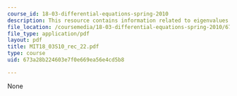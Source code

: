 ```yaml
---
course_id: 18-03-differential-equations-spring-2010
description: This resource contains information related to eigenvalues and eigenvectors.
file_location: /coursemedia/18-03-differential-equations-spring-2010/673a28b224603e7f0e669ea56e4cd5b8_MIT18_03S10_rec_22.pdf
file_type: application/pdf
layout: pdf
title: MIT18_03S10_rec_22.pdf
type: course
uid: 673a28b224603e7f0e669ea56e4cd5b8

---
```

None